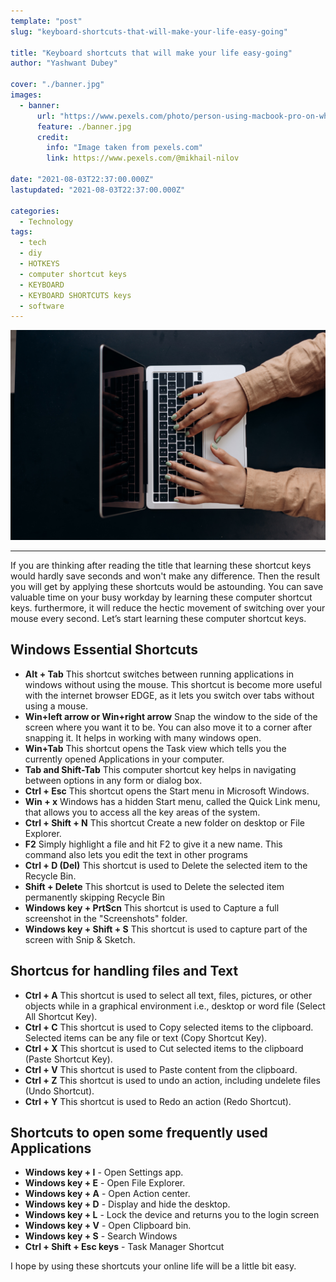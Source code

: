 ```yaml
---
template: "post"
slug: "keyboard-shortcuts-that-will-make-your-life-easy-going"

title: "Keyboard shortcuts that will make your life easy-going"
author: "Yashwant Dubey"

cover: "./banner.jpg"
images:
  - banner:
      url: "https://www.pexels.com/photo/person-using-macbook-pro-on-white-table-6893919/"
      feature: ./banner.jpg
      credit:
        info: "Image taken from pexels.com"
        link: https://www.pexels.com/@mikhail-nilov

date: "2021-08-03T22:37:00.000Z"
lastupdated: "2021-08-03T22:37:00.000Z"

categories:
  - Technology
tags:
  - tech
  - diy
  - HOTKEYS
  - computer shortcut keys
  - KEYBOARD
  - KEYBOARD SHORTCUTS keys
  - software
---
```


![person using macbook pro ](./banner.jpg)

---

If you are thinking after reading the title that learning these shortcut keys would hardly save seconds and won't make any difference. Then the result you will get by applying these shortcuts would be astounding.
You can save valuable time on your busy workday by learning these computer shortcut keys. furthermore, it will reduce the hectic movement of switching over your mouse every second.
Let’s start learning these computer shortcut keys.

## Windows Essential Shortcuts

- **Alt + Tab** This shortcut switches between running applications in windows without using the mouse. This shortcut is become more useful with the internet browser EDGE, as it lets you switch over tabs without using a mouse.
- **Win+left arrow or Win+right arrow** Snap the window to the side of the screen where you want it to be. You can also move it to a corner after snapping it. It helps in working with many windows open.
- **Win+Tab** This shortcut opens the Task view which tells you the currently opened Applications in your computer.
- **Tab and Shift-Tab** This computer shortcut key helps in navigating between options in any form or dialog box.
- **Ctrl + Esc** This shortcut opens the Start menu in Microsoft Windows.
- **Win + x** Windows has a hidden Start menu, called the Quick Link menu, that allows you to access all the key areas of the system.
- **Ctrl + Shift + N** This shortcut Create a new folder on desktop or File Explorer.
- **F2** Simply highlight a file and hit F2 to give it a new name. This command also lets you edit the text in other programs
- **Ctrl + D (Del)** This shortcut is used to Delete the selected item to the Recycle Bin.
- **Shift + Delete** This shortcut is used to Delete the selected item permanently skipping Recycle Bin
- **Windows key + PrtScn** This shortcut is used to Capture a full screenshot in the "Screenshots" folder.
- **Windows key + Shift + S** This shortcut is used to capture part of the screen with Snip & Sketch.

## Shortcus for handling files and Text

- **Ctrl + A** This shortcut is used to select all text, files, pictures, or other objects while in a graphical environment i.e., desktop or word file (Select All Shortcut Key).
- **Ctrl + C** This shortcut is used to Copy selected items to the clipboard. Selected items can be any file or text (Copy Shortcut Key).
- **Ctrl + X** This shortcut is used to Cut selected items to the clipboard (Paste Shortcut Key).
- **Ctrl + V** This shortcut is used to Paste content from the clipboard.
- **Ctrl + Z** This shortcut is used to undo an action, including undelete files (Undo Shortcut).
- **Ctrl + Y** This shortcut is used to Redo an action (Redo Shortcut).

## Shortcuts to open some frequently used Applications

- **Windows key + I** - Open Settings app.
- **Windows key + E** - Open File Explorer.
- **Windows key + A** - Open Action center.
- **Windows key + D** - Display and hide the desktop.
- **Windows key + L** - Lock the device and returns you to the login screen
- **Windows key + V** - Open Clipboard bin.
- **Windows key + S** - Search Windows
- **Ctrl + Shift + Esc keys** - Task Manager Shortcut

I hope by using these shortcuts your online life will be a little bit easy.
